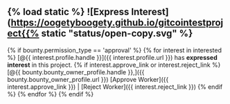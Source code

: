 {% load static %}
![Express Interest](https://oogetyboogety.github.io/gitcointestproject{{% static "status/open-copy.svg" %}
--------------------

{% if bounty.permission_type == 'approval' %} 
{% for interest in interested %} 
[@{{ interest.profile.handle }}]({{ interest.profile.url }}) has __expressed interest__ in this project.
	{% if interest.approve_link or interest.reject_link %}
[@{{ bounty.bounty_owner_profile.handle }},]({{ bounty.bounty_owner_profile.url }}) [Approve Worker]({{ interest.approve_link }}) | [Reject Worker]({{ interest.reject_link }})
	{% endif %}
{% endfor %}
{% endif %}
